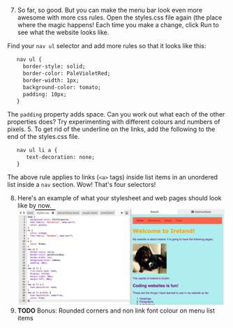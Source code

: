 
7. So far, so good. But you can make the menu bar look even more awesome with more css rules. Open the styles.css file again (the place where the magic happens! Each time you make a change, click Run to see what the website looks like.


Find your `nav ul` selector and add more rules so that it looks like this:
```
   nav ul {
     border-style: solid;
     border-color: PaleVioletRed;
     border-width: 1px;
     background-color: tomato;
     padding: 10px;
   }
```
The `padding` property adds space. Can you work out what each of the other properties does? Try experimenting with different colours and numbers of pixels. 
5. To get rid of the underline on the links, add the following to the end of the styles.css file.
``` 
   nav ul li a {
      text-decoration: none;
   }
```
The above rule applies to links (`<a>` tags) inside list items in an unordered list inside a `nav` section. Wow! That's four selectors!

8. Here's an example of what your stylesheet and web pages should look like by now. ![](/assets/menuStyledAll.png)
9. **TODO** Bonus: Rounded corners and non link font colour on menu list items

